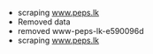   * scraping www.peps.lk
  * Removed data
  * removed www-peps-lk-e590096d
  * scraping www.peps.lk
